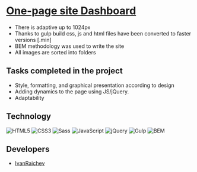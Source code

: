 # <a href="https://ivanraichev.github.io/Task-Dashboard/"> One-page site Dashboard</a>

- There is adaptive up to 1024px
- Thanks to gulp build css, js and html files have been converted to faster versions [.min]
- BEM methodology was used to write the site
- All images are sorted into folders 

## Tasks completed in the project

- Style, formatting, and graphical presentation according to design
- Adding dynamics to the page using JS/jQuery.
- Adaptability


## Technology
![HTML5](https://img.shields.io/badge/-HTML5-e34f26?logo=html5&logoColor=white)
![CSS3](https://img.shields.io/badge/-CSS3-1572b6?logo=css3&logoColor=white)
![Sass](https://img.shields.io/badge/Sass-cc6699?logo=sass&color=pink)
![JavaScript](https://img.shields.io/badge/-JavaScript-f7df1e?logo=javaScript&logoColor=black)
![jQuery](https://img.shields.io/badge/-jQuery-61daf8?logo=jQuery&logoColor=black)
![Gulp](https://img.shields.io/badge/-Gulp-99d6f8?logo=gulp&logoColor=black)
![BEM](https://img.shields.io/badge/-BEM-yellowgreen)

## Developers

- [IvanRaichev](https://github.com/IvanRaichev)
